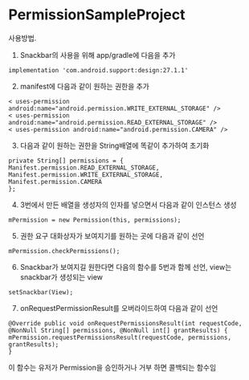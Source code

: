 # PermissionSampleProject

 
사용방법.
 
1. Snackbar의 사용을 위해 app/gradle에 다음을 추가
<pre><code>implementation 'com.android.support:design:27.1.1'
</code></pre>
 
 
2. manifest에 다음과 같이 원하는 권한을 추가
<pre><code>< uses-permission android:name="android.permission.WRITE_EXTERNAL_STORAGE" />
< uses-permission android:name="android.permission.READ_EXTERNAL_STORAGE" />
< uses-permission android:name="android.permission.CAMERA" />
</code></pre>
 
 
3. 다음과 같이 원하는 권한을 String배열에 똑같이 추가하여 초기화
<pre><code>private String[] permissions = {
Manifest.permission.READ_EXTERNAL_STORAGE,
Manifest.permission.WRITE_EXTERNAL_STORAGE,
Manifest.permission.CAMERA
};
</code></pre>

 
 
4. 3번에서 만든 배열을 생성자의 인자를 넣으면서 다음과 같이 인스턴스 생성
<pre><code>mPermission = new Permission(this, permissions);
</code></pre>

 
5. 권한 요구 대화상자가 보여지기를 원하는 곳에 다음과 같이 선언
<pre><code>mPermission.checkPermissions();
</code></pre>

 
6. Snackbar가 보여지길 원한다면 다음의 함수를 5번과 함께 선언, view는 snackbar가 생성되는 view
<pre><code>setSnackbar(View);
</code></pre>

 
7. onRequestPermissionResult를 오버라이드하여 다음과 같이 선언
<pre><code>@Override public void onRequestPermissionsResult(int requestCode, @NonNull String[] permissions, @NonNull int[] grantResults) {
mPermission.requestPermissionsResult(requestCode, permissions, grantResults);
}
</code></pre>
이 함수는 유저가 Permission을 승인하거나 거부 하면 콜백되는 함수임
